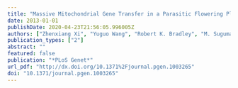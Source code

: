 ```yaml
---
title: "Massive Mitochondrial Gene Transfer in a Parasitic Flowering Plant Clade"
date: 2013-01-01
publishDate: 2020-04-23T21:56:05.996005Z
authors: ["Zhenxiang Xi", "Yuguo Wang", "Robert K. Bradley", "M. Sugumaran", "Christopher J. Marx", "Joshua S. Rest", "Charles C. Davis"]
publication_types: ["2"]
abstract: ""
featured: false
publication: "*PLoS Genet*"
url_pdf: "http://dx.doi.org/10.1371%2Fjournal.pgen.1003265"
doi: "10.1371/journal.pgen.1003265"
---
```


